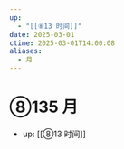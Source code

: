 ```yaml
---
up:
  - "[[⑧13 时间]]"
date: 2025-03-01
ctime: 2025-03-01T14:00:08
aliases:
  - 月
---
```


# ⑧135 月

- up: [[⑧13 时间]]
